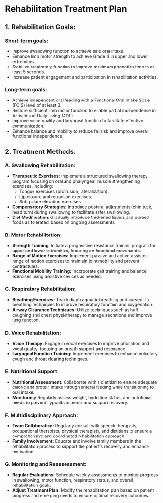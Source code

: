 # Rehabilitation Treatment Plan

## 1. Rehabilitation Goals:
### Short-term goals:
- Improve swallowing function to achieve safe oral intake.
- Enhance limb motor strength to achieve Grade 4 in upper and lower extremities.
- Stabilize respiratory function to improve maximum phonation time to at least 5 seconds.
- Increase patient engagement and participation in rehabilitation activities.

### Long-term goals:
- Achieve independent oral feeding with a Functional Oral Intake Scale (FOIS) level of at least 3.
- Restore sufficient limb motor function to enable partial independence in Activities of Daily Living (ADL).
- Improve voice quality and laryngeal function to facilitate effective communication.
- Enhance balance and mobility to reduce fall risk and improve overall functional independence.

## 2. Treatment Methods:
### A. Swallowing Rehabilitation:
- **Therapeutic Exercises:** Implement a structured swallowing therapy program focusing on oral and pharyngeal muscle strengthening exercises, including:
  - Tongue exercises (protrusion, lateralization).
  - Lip closure and retraction exercises.
  - Soft palate elevation exercises.
- **Compensatory Strategies:** Introduce postural adjustments (chin tuck, head turn) during swallowing to facilitate safer swallowing.
- **Diet Modification:** Gradually introduce thickened liquids and pureed foods as tolerated, based on ongoing assessments.

### B. Motor Rehabilitation:
- **Strength Training:** Initiate a progressive resistance training program for upper and lower extremities, focusing on functional movements.
- **Range of Motion Exercises:** Implement passive and active-assisted range of motion exercises to maintain joint mobility and prevent contractures.
- **Functional Mobility Training:** Incorporate gait training and balance exercises using assistive devices as needed.

### C. Respiratory Rehabilitation:
- **Breathing Exercises:** Teach diaphragmatic breathing and pursed-lip breathing techniques to improve respiratory function and oxygenation.
- **Airway Clearance Techniques:** Utilize techniques such as huff coughing and chest physiotherapy to manage secretions and improve lung function.

### D. Voice Rehabilitation:
- **Voice Therapy:** Engage in vocal exercises to improve phonation and vocal quality, focusing on breath support and resonance.
- **Laryngeal Function Training:** Implement exercises to enhance voluntary cough and throat clearing techniques.

### E. Nutritional Support:
- **Nutritional Assessment:** Collaborate with a dietitian to ensure adequate caloric and protein intake through enteral feeding while transitioning to oral intake.
- **Monitoring:** Regularly assess weight, hydration status, and nutritional needs to prevent hypoalbuminemia and support recovery.

### F. Multidisciplinary Approach:
- **Team Collaboration:** Regularly consult with speech therapists, occupational therapists, physical therapists, and dietitians to ensure a comprehensive and coordinated rehabilitation approach.
- **Family Involvement:** Educate and involve family members in the rehabilitation process to support the patient’s recovery and enhance motivation.

### G. Monitoring and Reassessment:
- **Regular Evaluations:** Schedule weekly assessments to monitor progress in swallowing, motor function, respiratory status, and overall rehabilitation goals.
- **Adjust Treatment Plan:** Modify the rehabilitation plan based on patient progress and emerging needs to ensure optimal recovery outcomes.
